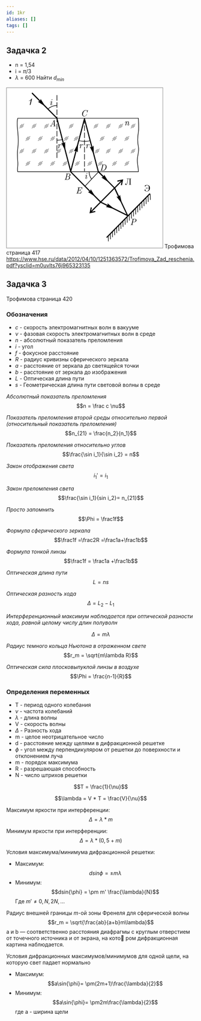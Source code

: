 ```yaml
---
id: 1kr
aliases: []
tags: []
---
```



## Задачка 2
- n = 1,54
- i = $\pi/3$
- $\lambda$ = 600
Найти $d_{min}$

![2024-10-21-at-12-13-36.png](geometicheskaya-optika-img/2024-10-21-at-12-13-36.png)
Трофимова страница 417
https://www.hse.ru/data/2012/04/10/1251363572/Trofimova_Zad_reschenia.pdf?ysclid=m0uvlts76j965323135


## Задачка 3
Трофимова страница 420

### Обозначения
- $c$ - скорость электромагнитных волн в вакууме
- $\nu$ - фазовая скорость электромагнитных волн в среде
- $n$ - абсолютный показатель преломления
- $i$ - угол
- $f$ - фокусное расстояние
- $R$ - радиус кривизны сферического зеркала
- $a$ - расстояние от зеркала до светящейся точки
- $b$ - расстояние от зеркала до изображения
- $L$ - Оптическая длина пути
- $s$ - Геометрическая длина пути световой волны в среде

*Абсолютный показатель преломления*
$$n = \frac c \nu$$


*Показатель преломления второй среды относительно первой (относительный показатель преломления)*
$$n_{21} = \frac{n_2}{n_1}$$


*Показатель преломления относительно углов*
$$\frac{\sin i_1}{\sin i_2} = n$$

*Закон отображения света*
$$i_1' = i_1$$

*Закон преломления света*
$$\frac{\sin i_1}{sin i_2}= n_{21}$$

*Просто запомнить*
$$\Phi = \frac1f$$

*Формула сферического зеркала*
$$\frac1f =\frac2R =\frac1a+\frac1b$$

*Формула тонкой линзы*
$$\frac1f = \frac1a +\frac1b$$

*Оптическая длина пути*
$$L = ns$$

*Оптическая разность хода*
$$\Delta=L_2-L_1$$

*Интерференционный максимум наблюдается при оптической разности хода, равной целому числу длин полуволн*

$$\Delta = m\lambda$$

*Радиус темного кольца Ньютона в отраженном свете*
$$r_m = \sqrt{m\lambda R}$$

*Оптическая сила плосковыпуклой линзы в воздухе*
$$\Phi = \frac{n-1}{R}$$

### Определения переменных

- T - период одного колебания
- $\nu$ - частота колебаний
- $\lambda$ - длина волны
- V - скорость волны
- $\Delta$ - Разность хода
- m - целое неотрицательное число
- d - расстояние между щелями в дифракционной решетке
- $\phi$ - угол между перпендикуляром от решетки до поверхности
и отклонением луча
- m - порядок максимума
- R - разрешаюшая способность
- N - число штрихов решетки

$$T = \frac{1}{\nu}$$

$$\lambda = V * T = \frac{V}{\nu}$$

Максимум яркости при интерференции:
$$\Delta = \lambda * m $$ 

Минимум яркости при интерференции:
$$\Delta = \lambda *(0,5 + m)$$

Условия максимума/минимума дифракционной решетки:
- Максимум:
$$dsin{\phi} = \pm m \lambda$$ 
- Минимум:
$$dsin{\phi} = \pm m' \frac{\lambda}{N}$$
Гдe $m' \neq 0, N, 2N, ...$ 


Радиус внешней границы *m*-ой зоны Френеля для сферической волны
$$r_m = \sqrt{\frac{ab}{a+b}m\lambda}$$ 
a и b — соответственно расстояния
диафрагмы с круглым отверстием от точечного источника и от экрана, на кото
ром дифракционная картина наблюдается.

Условия дифракционных максимумов/минимумов для одной щели,
на которую свет падает нормально
- Максимум:
$$a\sin{\phi}= \pm(2m+1)\frac{\lambda}{2}$$
- Минимум:
$$a\sin{\phi}= \pm2m\frac{\lambda}{2}$$
где а - ширина щели


